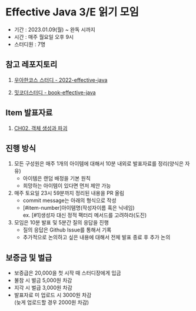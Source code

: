 # Effective Java 3/E 읽기 모임
- 기간 : 2023.01.09(월) ~ 완독 시까지
- 시간 : 매주 월요일 오후 9시
- 스터디원 : 7명

## 참고 레포지토리
1. [우아한코스 스터디 - 2022-effective-java](https://github.com/woowacourse-study/2022-effective-java)

2. [밋코더스터디 - book-effective-java](https://github.com/Meet-Coder-Study/book-effective-java)

## Item 발표자료

1. [CH02. 객체 생성과 파괴](https://github.com/Backend-in-Book/23-4-effective_java/tree/main/ch02)

## 진행 방식

1. 모든 구성원은 매주 1개의 아이템에 대해서 10분 내외로 발표자료를 정리(양식은 자유)
    - 아이템은 랜덤 배정을 기본 원칙
    - 희망하는 아이템이 있다면 먼저 제안 가능
2. 매주 토요일 23시 59분까지 정리된 내용을 PR 올림
    - commit message는 아래의 형식으로 작성
    - [#item-number]아이템명(작성자이름 혹은 닉네임)</br>ex. [#1]생성자 대신 정적 팩터리 메서드를 고려하라(도진)
3. 모임은 10분 발표 및 5분간 질의 응답을 진행
    - 질의 응답은 Github Issue를 통해서 기록
    - 추가적으로 논의하고 싶은 내용에 대해서 전체 발표 종료 후 추가 논의

## 보증금 및 벌급
- 보증급은 20,000을 첫 시작 때 스터디장에게 입금
- 불참 시 벌금 5,000원 차감
- 지각 시 벌급 3,000원 차감
- 발표자료 미 업로드 시 3000원 차감</br>
(늦게 업로드할 경우 2000원 차감)


